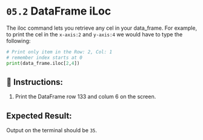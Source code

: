 # `05.2` DataFrame iLoc

The iloc command lets you retrieve any cel in your data_frame. For example, to print the cel in the `x-axis:2` and `y-axis:4` we would have to type the following:

```python
# Print only item in the Row: 2, Col: 1
# remember index starts at 0
print(data_frame.iloc[2,4])
```

## 📝 Instructions:

1. Print the DataFrame row 133 and colum 6 on the screen.

## Expected Result:

Output on the terminal should be `35`.
